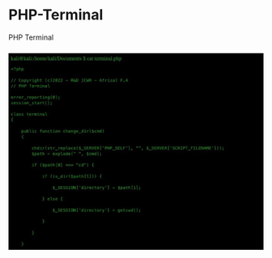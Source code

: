# PHP-Terminal
PHP Terminal
###
![tool](https://raw.githubusercontent.com/ICWR-TEAM/PHP-Terminal/main/terminal.jpg)
